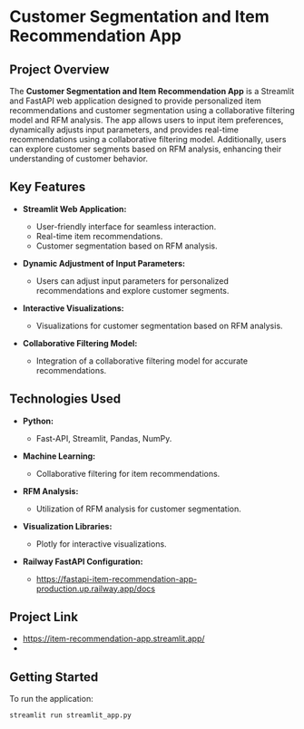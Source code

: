 # Customer Segmentation and Item Recommendation App

## Project Overview

The **Customer Segmentation and Item Recommendation App** is a Streamlit and FastAPI web application designed to provide personalized item recommendations and customer segmentation using a collaborative filtering model and RFM analysis. The app allows users to input item preferences, dynamically adjusts input parameters, and provides real-time recommendations using a collaborative filtering model. Additionally, users can explore customer segments based on RFM analysis, enhancing their understanding of customer behavior.

## Key Features

- **Streamlit Web Application:**
  - User-friendly interface for seamless interaction.
  - Real-time item recommendations.
  - Customer segmentation based on RFM analysis.

- **Dynamic Adjustment of Input Parameters:**
  - Users can adjust input parameters for personalized recommendations and explore customer segments.

- **Interactive Visualizations:**
  - Visualizations for customer segmentation based on RFM analysis.

- **Collaborative Filtering Model:**
  - Integration of a collaborative filtering model for accurate recommendations.

## Technologies Used

- **Python:**
  - Fast-API, Streamlit, Pandas, NumPy.

- **Machine Learning:**
  - Collaborative filtering for item recommendations.

- **RFM Analysis:**
  - Utilization of RFM analysis for customer segmentation.

- **Visualization Libraries:**
  - Plotly for interactive visualizations.
 
- **Railway FastAPI Configuration:**
  - https://fastapi-item-recommendation-app-production.up.railway.app/docs

## Project Link
- https://item-recommendation-app.streamlit.app/
- 
## Getting Started

To run the application:

```bash
streamlit run streamlit_app.py


